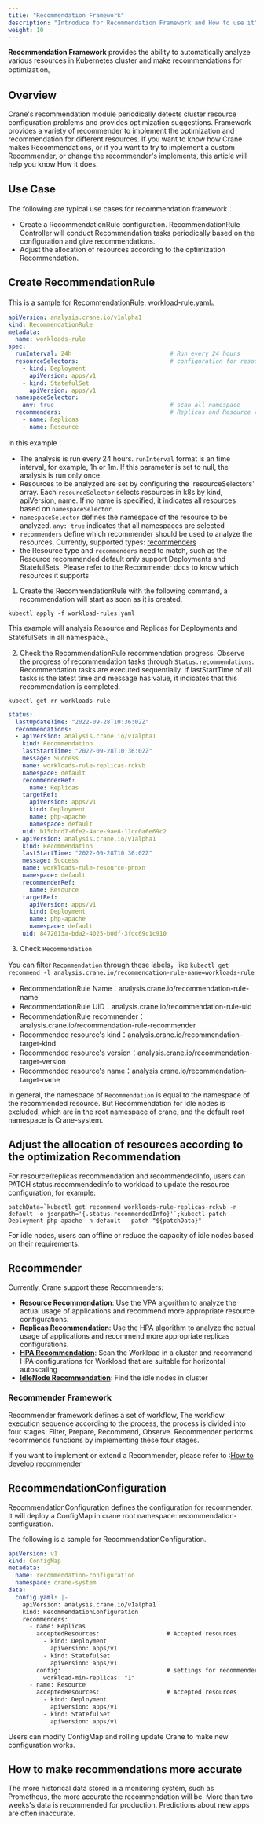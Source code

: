 ```yaml
---
title: "Recommendation Framework"
description: "Introduce for Recommendation Framework and How to use it"
weight: 10
---
```


**Recommendation Framework** provides the ability to automatically analyze various resources in Kubernetes cluster and make recommendations for optimization。

## Overview

Crane's recommendation module periodically detects cluster resource configuration problems and provides optimization suggestions. Framework provides a variety of recommender to implement the optimization and recommendation for different resources.
If you want to know how Crane makes Recommendations, or if you want to try to implement a custom Recommender, or change the recommender's implements, this article will help you know How it does.

## Use Case

The following are typical use cases for recommendation framework：

- Create a RecommendationRule configuration. RecommendationRule Controller will conduct Recommendation tasks periodically based on the configuration and give recommendations.
- Adjust the allocation of resources according to the optimization Recommendation.

## Create RecommendationRule

This is a sample for RecommendationRule: workload-rule.yaml。

```yaml
apiVersion: analysis.crane.io/v1alpha1
kind: RecommendationRule
metadata:
  name: workloads-rule
spec:
  runInterval: 24h                            # Run every 24 hours
  resourceSelectors:                          # configuration for resources
    - kind: Deployment
      apiVersion: apps/v1
    - kind: StatefulSet
      apiVersion: apps/v1
  namespaceSelector:
    any: true                                 # scan all namespace
  recommenders:                               # Replicas and Resource recommenders for Workload 
    - name: Replicas
    - name: Resource
```

In this example：

- The analysis is run every 24 hours. `runInterval` format is an time interval, for example, 1h or 1m. If this parameter is set to null, the analysis is run only once.
- Resources to be analyzed are set by configuring the 'resourceSelectors' array. Each `resourceSelector` selects resources in k8s by kind, apiVersion, name. If no name is specified, it indicates all resources based on `namespaceSelector`.
- `namespaceSelector` defines the namespace of the resource to be analyzed. `any: true` indicates that all namespaces are selected
- `recommenders` define which recommender should be used to analyze the resources. Currently, supported types: [recommenders](/docs/tutorials/recommendation/recommendation-framework#recommender)
- the Resource type and ` recommenders ` need to match, such as the Resource recommended default only support Deployments and StatefulSets. Please refer to the Recommender docs to know which resources it supports

1. Create the RecommendationRule with the following command, a recommendation will start as soon as it is created.

```shell
kubectl apply -f workload-rules.yaml
```

This example will analysis Resource and Replicas for Deployments and StatefulSets in all namespace.。

2. Check the RecommendationRule recommendation progress. Observe the progress of recommendation tasks through `Status.recommendations`. Recommendation tasks are executed sequentially. If lastStartTime of all tasks is the latest time and message has value, it indicates that this recommendation is completed.

```shell
kubectl get rr workloads-rule
```

```yaml
status:
  lastUpdateTime: "2022-09-28T10:36:02Z"
  recommendations:
  - apiVersion: analysis.crane.io/v1alpha1
    kind: Recommendation
    lastStartTime: "2022-09-28T10:36:02Z"
    message: Success
    name: workloads-rule-replicas-rckvb
    namespace: default
    recommenderRef:
      name: Replicas
    targetRef:
      apiVersion: apps/v1
      kind: Deployment
      name: php-apache
      namespace: default
    uid: b15cbcd7-6fe2-4ace-9ae8-11cc0a6e69c2
  - apiVersion: analysis.crane.io/v1alpha1
    kind: Recommendation
    lastStartTime: "2022-09-28T10:36:02Z"
    message: Success
    name: workloads-rule-resource-pnnxn
    namespace: default
    recommenderRef:
      name: Resource
    targetRef:
      apiVersion: apps/v1
      kind: Deployment
      name: php-apache
      namespace: default
    uid: 8472013a-bda2-4025-b0df-3fdc69c1c910
```

3. Check `Recommendation`

You can filter `Recommendation` through these labels，like `kubectl get recommend -l analysis.crane.io/recommendation-rule-name=workloads-rule`

- RecommendationRule Name：analysis.crane.io/recommendation-rule-name
- RecommendationRule UID：analysis.crane.io/recommendation-rule-uid
- RecommendationRule recommender：analysis.crane.io/recommendation-rule-recommender
- Recommended resource's kind：analysis.crane.io/recommendation-target-kind
- Recommended resource's version：analysis.crane.io/recommendation-target-version
- Recommended resource's name：analysis.crane.io/recommendation-target-name

In general, the namespace of `Recommendation` is equal to the namespace of the recommended resource. But Recommendation for idle nodes is excluded, which are in the root namespace of crane, and the default root namespace is Crane-system.

## Adjust the allocation of resources according to the optimization Recommendation

For resource/replicas recommendation and recommendedInfo, users can PATCH status.recommendedinfo to workload to update the resource configuration, for example:

```shell
patchData=`kubectl get recommend workloads-rule-replicas-rckvb -n default -o jsonpath='{.status.recommendedInfo}'`;kubectl patch Deployment php-apache -n default --patch "${patchData}"
```

For idle nodes, users can offline or reduce the capacity of idle nodes based on their requirements.

## Recommender

Currently, Crane support these Recommenders:

- [**Resource Recommendation**](/docs/tutorials/recommendation/resource-recommendation): Use the VPA algorithm to analyze the actual usage of applications and recommend more appropriate resource configurations.
- [**Replicas Recommendation**](/docs/tutorials/recommendation/replicas-recommendation): Use the HPA algorithm to analyze the actual usage of applications and recommend more appropriate replicas configurations.
- [**HPA Recommendation**](/docs/tutorials/recommendation/hpa-recommendation): Scan the Workload in a cluster and recommend HPA configurations for Workload that are suitable for horizontal autoscaling
- [**IdleNode Recommendation**](/docs/tutorials/recommendation/idlenode-recommendation): Find the idle nodes in cluster

### Recommender Framework 

Recommender framework defines a set of workflow, The workflow execution sequence according to the process, the process is divided into four stages: Filter, Prepare, Recommend, Observe. Recommender performs recommends functions by implementing these four stages.

If you want to implement or extend a Recommender, please refer to :[How to develop recommender](/docs/tutorials/recommendation/how-to-develop-recommender)

## RecommendationConfiguration

RecommendationConfiguration defines the configuration for recommender. It will deploy a ConfigMap in crane root namespace: recommendation-configuration.

The following is a sample for RecommendationConfiguration.

```yaml
apiVersion: v1
kind: ConfigMap
metadata:
  name: recommendation-configuration
  namespace: crane-system
data:
  config.yaml: |-
    apiVersion: analysis.crane.io/v1alpha1
    kind: RecommendationConfiguration
    recommenders:
      - name: Replicas
        acceptedResources:                   # Accepted resources
          - kind: Deployment
            apiVersion: apps/v1
          - kind: StatefulSet
            apiVersion: apps/v1
        config:                              # settings for recommender
          workload-min-replicas: "1"         
      - name: Resource
        acceptedResources:                   # Accepted resources
          - kind: Deployment
            apiVersion: apps/v1
          - kind: StatefulSet
            apiVersion: apps/v1
```

Users can modify ConfigMap and rolling update Crane to make new configuration works.

## How to make recommendations more accurate

The more historical data stored in a monitoring system, such as Prometheus, the more accurate the recommendation will be. More than two weeks's data is recommended for production. Predictions about new apps are often inaccurate.
